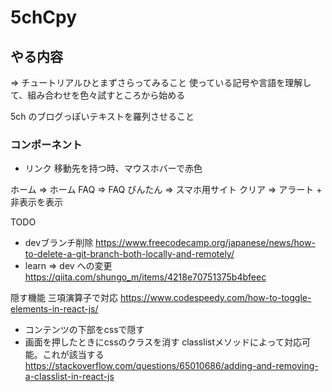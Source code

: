 # 5chCpy
## やる内容
=> チュートリアルひとまずさらってみること
使っている記号や言語を理解して、組み合わせを色々試すところから始める

 5ch のブログっぽいテキストを羅列させること

### コンポーネント
- リンク
 移動先を持つ時、マウスホバーで赤色

ホーム => ホーム
FAQ => FAQ
びんたん => スマホ用サイト
クリア => アラート + 非表示を表示

TODO
- devブランチ削除
https://www.freecodecamp.org/japanese/news/how-to-delete-a-git-branch-both-locally-and-remotely/
- learn => dev への変更
https://qiita.com/shungo_m/items/4218e70751375b4bfeec

隠す機能
三項演算子で対応
https://www.codespeedy.com/how-to-toggle-elements-in-react-js/


- コンテンツの下部をcssで隠す
- 画面を押したときにcssのクラスを消す
	classlistメソッドによって対応可能。これが該当する
https://stackoverflow.com/questions/65010686/adding-and-removing-a-classlist-in-react-js
